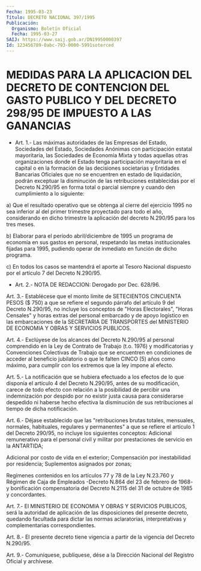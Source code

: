 ```yaml
---
Fecha: 1995-03-23
Título: DECRETO NACIONAL 397/1995
Publicación:
  Organismo: Boletín Oficial
  Fecha: 1995-03-27
SAIJ: https://www.saij.gob.ar/DN19950000397
Id: 123456789-0abc-793-0000-5991soterced
---
```

# MEDIDAS PARA LA APLICACION DEL DECRETO DE CONTENCION DEL GASTO PUBLICO Y DEL DECRETO 298/95 DE IMPUESTO A LAS GANANCIAS

<a id="1"></a>
* Art.  1.-  Las máximas autoridades de las Empresas del Estado, Sociedades  del  Estado,   Sociedades  Anónimas  con  participación estatal  mayoritaria, las Sociedades  de  Economía  Mixta  y  todas aquellas otras  organizaciones  donde el Estado tenga participación mayoritaria  en  el capital o en la  formación  de  las  decisiones societarias y Entidades  Bancarias  Oficiales  que no se encuentren en estado  de  liquidación,  podrán  exceptuar la disminución  de las retribuciones establecidas por el Decreto  N.290/95  en forma total o  parcial  siempre y cuando den cumplimiento a lo siguiente:

a)  Que el resultado  operativo  que  se  obtenga  al  cierre  del ejercicio  1995  no sea inferior al del primer trimestre proyectado para todo el año,  considerando  en  dicho  trimestre la aplicación del decreto N.290/95 para los tres meses.

b) Elaborar para el período abril/diciembre  de  1995  un programa de  economía  en  sus  gastos  en  personal,  respetando  las metas institucionales fijadas para 1995, pudiendo operar de inmediato  en función de dicho programa.

c)  En  todos  los casos se mantendrá el aporte al Tesoro Nacional dispuesto por el artículo 7 del Decreto N.290/95.

<a id="2"></a>
* Art. 2.- NOTA DE REDACCION: Derogado por Dec. 628/96.

<a id="3"></a>
Art.  3.-  Establécese  que  el  monto  límite  de SETECIENTOS CINCUENTA  PESOS  ($  750) a que se refiere el segundo párrafo  del artículo  9 del Decreto  N.290/95,  no  incluye  los  conceptos  de "Horas Electorales",  "Horas  Censales" y horas extras del personal embarcado  y  de  apoyo  logístico   en  las  embarcaciones  de  la SECRETARIA DE TRANSPORTES del MINISTERIO  DE  ECONOMIA  Y  OBRAS  Y SERVICIOS PUBLICOS.

<a id="4"></a>
Art.  4.-  Exclúyese  de  los alcances del Decreto N.290/95 al personal comprendido en la Ley de  Contrato  de Trabajo (t.o. 1976) y  modificatorias  y  Convenciones  Colectivas de  Trabajo  que  se encuentren en condiciones de acceder  al  beneficio  jubilatorio  o que  le  falten  CINCO  (5)  años como máximo, para cumplir con los extremos que la ley impone al efecto.

<a id="5"></a>
Art. 5.- La notificación que se hubiera efectuado a los efectos de lo  que disponía el artículo 4 del Decreto N.290/95, antes de su modificación,  carece  de todo efecto con relación a la posibilidad de percibir una indemnización  por  despido  por  no  existir justa causa  para  considerarse  despedido  ni haberse hecho efectiva  la disminución de sus retribuciones al tiempo  de  dicha notificación.

<a id="6"></a>
Art.  6.-  Déjase  establecido  que  las "retribuciones brutas totales, mensuales, normales, habituales, regulares  y permanentes" a que se refiere el artículo 1 del Decreto 290/95, no  incluye  los siguientes  conceptos:  Adicional  remunerativo  para  el  personal civil  y  militar  por  prestaciones  de  servicio en la ANTARTIDA;

Adicional  por  costo  de  vida  en el exterior;  Compensación  por inestabilidad  por  residencia; Suplementos  asignados  por  zonas;

Regímenes contenidos  en los artículos 77 y 78 de la Ley N.23.760 y Régimen de Caja de Empleados  -Decreto  N.864  del 23 de febrero de 1968-  y bonificación compensatoria del Decreto N.2115  del  31  de octubre de 1985 y concordantes.

<a id="7"></a>
Art.  7.-  El  MINISTERIO  DE  ECONOMIA  Y  OBRAS  Y SERVICIOS PUBLICOS, será la autoridad de aplicación de las disposiciones  del presente   decreto,  quedando  facultada  para  dictar  las  normas aclaratorias,  interpretativas  y complementarias correspondientes.

<a id="8"></a>
Art.  8.-  El  presente  decreto tiene vigencia a partir de la vigencia del Decreto N.290/95.

<a id="9"></a>
Art. 9.- Comuníquese, publíquese, dése a la Dirección Nacional del Registro Oficial y archívese.